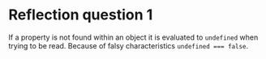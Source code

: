 # Reflection question 1
If a property is not found within an object it is evaluated to `undefined` 
when trying to be read. Because of falsy characteristics `undefined === false`. 
